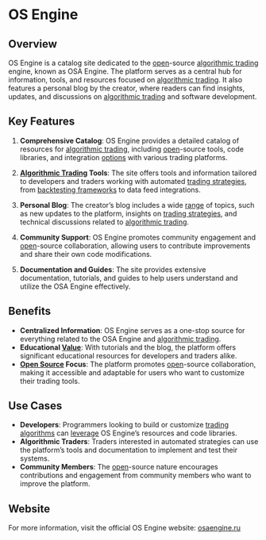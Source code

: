 # OS Engine

## Overview
OS Engine is a catalog site dedicated to the [open](../o/open.md)-source [algorithmic trading](../a/accountability.md) engine, known as OSA Engine. The platform serves as a central hub for information, tools, and resources focused on [algorithmic trading](../a/accountability.md). It also features a personal blog by the creator, where readers can find insights, updates, and discussions on [algorithmic trading](../a/accountability.md) and software development.

## Key Features
1. **Comprehensive Catalog**: OS Engine provides a detailed catalog of resources for [algorithmic trading](../a/accountability.md), including [open](../o/open.md)-source tools, code libraries, and integration [options](../o/options.md) with various trading platforms.

2. **[Algorithmic Trading](../a/accountability.md) Tools**: The site offers tools and information tailored to developers and traders working with automated [trading strategies](../t/trading_strategies.md), from [backtesting frameworks](../b/backtesting_frameworks.md) to data feed integrations.

3. **Personal Blog**: The creator’s blog includes a wide [range](../r/range.md) of topics, such as new updates to the platform, insights on [trading strategies](../t/trading_strategies.md), and technical discussions related to [algorithmic trading](../a/accountability.md).

4. **Community Support**: OS Engine promotes community engagement and [open](../o/open.md)-source collaboration, allowing users to contribute improvements and share their own code modifications.

5. **Documentation and Guides**: The site provides extensive documentation, tutorials, and guides to help users understand and utilize the OSA Engine effectively.

## Benefits
- **Centralized Information**: OS Engine serves as a one-stop source for everything related to the OSA Engine and [algorithmic trading](../a/accountability.md).
- **Educational [Value](../v/value.md)**: With tutorials and the blog, the platform offers significant educational resources for developers and traders alike.
- **[Open Source](../o/open_source.md) Focus**: The platform promotes [open](../o/open.md)-source collaboration, making it accessible and adaptable for users who want to customize their trading tools.

## Use Cases
- **Developers**: Programmers looking to build or customize [trading algorithms](../t/trading_algorithms.md) can [leverage](../l/leverage.md) OS Engine’s resources and code libraries.
- **Algorithmic Traders**: Traders interested in automated strategies can use the platform’s tools and documentation to implement and test their systems.
- **Community Members**: The [open](../o/open.md)-source nature encourages contributions and engagement from community members who want to improve the platform.

## Website
For more information, visit the official OS Engine website: [osaengine.ru](https://osaengine.ru)
